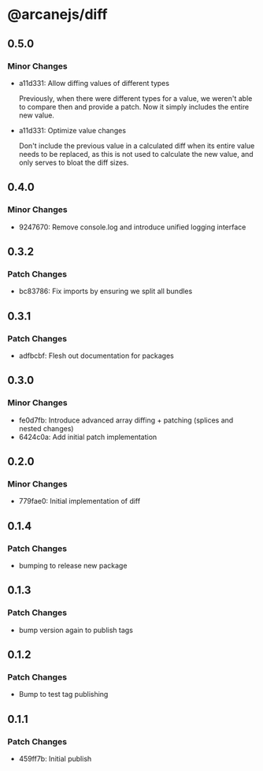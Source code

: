 # @arcanejs/diff

## 0.5.0

### Minor Changes

- a11d331: Allow diffing values of different types

  Previously, when there were different types for a value, we weren't able to
  compare then and provide a patch.
  Now it simply includes the entire new value.

- a11d331: Optimize value changes

  Don't include the previous value in a calculated diff when its entire value
  needs to be replaced, as this is not used to calculate the new value,
  and only serves to bloat the diff sizes.

## 0.4.0

### Minor Changes

- 9247670: Remove console.log and introduce unified logging interface

## 0.3.2

### Patch Changes

- bc83786: Fix imports by ensuring we split all bundles

## 0.3.1

### Patch Changes

- adfbcbf: Flesh out documentation for packages

## 0.3.0

### Minor Changes

- fe0d7fb: Introduce advanced array diffing + patching (splices and nested changes)
- 6424c0a: Add initial patch implementation

## 0.2.0

### Minor Changes

- 779fae0: Initial implementation of diff

## 0.1.4

### Patch Changes

- bumping to release new package

## 0.1.3

### Patch Changes

- bump version again to publish tags

## 0.1.2

### Patch Changes

- Bump to test tag publishing

## 0.1.1

### Patch Changes

- 459ff7b: Initial publish
